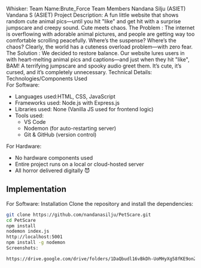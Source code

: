 Whisker:
Team Name:Brute_Force
Team Members
Nandana Silju (ASIET)
Vandana S (ASIET)
Project Description: A fun little website that shows random cute animal pics—until you hit "like" and get hit with a surprise jumpscare and creepy sound. Cute meets chaos.
The Problem : The internet is overflowing with adorable animal pictures, and people are getting way too comfortable scrolling peacefully. Where’s the suspense? Where’s the chaos? Clearly, the world has a cuteness overload problem—with zero fear.
The Solution : We decided to restore balance. Our website lures users in with heart-melting animal pics and captions—and just when they hit "like", BAM! A terrifying jumpscare and spooky audio greet them. It’s cute, it’s cursed, and it’s completely unnecessary.
Technical Details:
Technologies/Components Used  
For Software:  
- Languages used:HTML, CSS, JavaScript  
- Frameworks used: Node.js with Express.js  
- Libraries used: None (Vanilla JS used for frontend logic)  
- Tools used:  
  - VS Code  
  - Nodemon (for auto-restarting server)  
  - Git & GitHub (version control)

For Hardware:
- No hardware components used  
- Entire project runs on a local or cloud-hosted server  
- All horror delivered digitally 😈
## Implementation


For Software:
Installation
Clone the repository and install the dependencies:
```bash
git clone https://github.com/nandanasilju/PetScare.git
cd PetScare
npm install
nodemon index.js
http://localhost:5001
npm install -g nodemon
Screenshots:

https://drive.google.com/drive/folders/1DaQbudl16vBkDh-UoMHyXg58fKE9onZ3?usp=sharing






